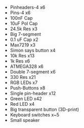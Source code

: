 - Pinheaders-4 x6
- Pins-4 x6
- 100nF Cap
- 10uF Pol Cap
- 24.5k Res x3
- Big 7-segment
- 0.1 uF Cap x2
- Max7219 x3
- Simon says button x4
- 10k Res x13
- 1k Res x6
- ATMEGA328 x6
- Double 7-segment x6
- 330 Res x21
- RGB LEDs x7
- Push-Buttons x8
- Single pin-header x12
- Green LED x42
- Red LED x4 
- Big transparent button (3D-print)
- Keyboard switches x~5
- Small speaker